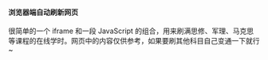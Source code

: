 #### 浏览器端自动刷新网页

很简单的一个 iframe 和一段 JavaScript 的组合，用来刷满思修、军理、马克思等课程的在线学时。网页中的内容仅供参考，如果要刷其他科目自己变通一下就行~
